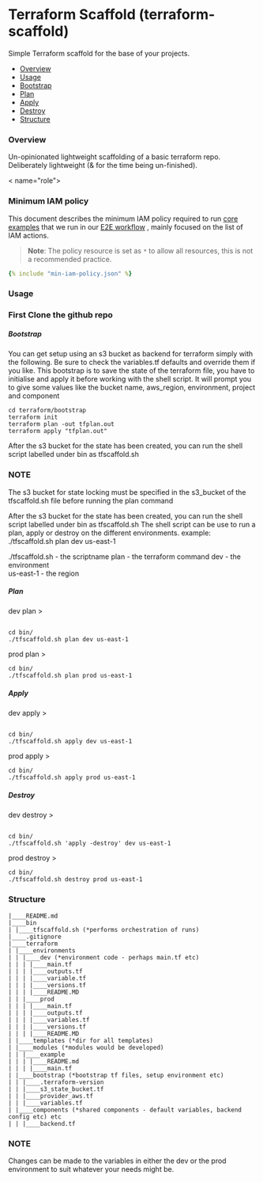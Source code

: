 # Terraform Scaffold (terraform-scaffold)

Simple Terraform scaffold for the base of your projects.

- [Overview](#overview)
- [Usage](#usage)
- [Bootstrap](#bootstrap)
- [Plan](#plan)
- [Apply](#apply)
- [Destroy](#destroy)
- [Structure](#structure)

<a name="overview"></a>
### Overview

Un-opinionated lightweight scaffolding of a basic terraform repo. Deliberately lightweight (& for the time being un-finished).

< name="role"></a>
### Minimum IAM policy

This document describes the minimum IAM policy required to run [core examples](https://github.com/aws-ia/terraform-aws-eks-blueprints/blob/main/.github/workflows/e2e-parallel-full.yml#L30-L47) that we run in our [E2E workflow](https://github.com/aws-ia/terraform-aws-eks-blueprints/blob/main/.github/workflows/e2e-parallel-full.yml) , mainly focused on the list of IAM actions.

> **Note**: The policy resource is set as `*` to allow all resources, this is not a recommended practice.

~~~yaml
{% include "min-iam-policy.json" %}
~~~


<a name="usage"></a>
### Usage

### First Clone the github repo

<a name="bootstrap"></a>
##### Bootstrap

You can get setup using an s3 bucket as backend for terraform simply with the following. Be sure to check the variables.tf defaults and override them if you like.
This bootstrap is to save the state of the terraform file, you have to initialise and apply it before working with the shell script.
It will prompt you to give some values like the bucket name, aws_region, environment, project and component


```
cd terraform/bootstrap
terraform init
terraform plan -out tfplan.out
terraform apply "tfplan.out"
```
After the s3 bucket for the state has been created, you can run the shell script labelled under bin as tfscaffold.sh

### NOTE

The s3 bucket for state locking must be specified in the s3_bucket of the tfscaffold.sh file before running the plan command 


<a name="scaffold_script"></a>
After the s3 bucket for the state has been created, you can run the shell script labelled under bin as tfscaffold.sh
The shell script can be use to run a plan, apply or destroy on the different environments. 
example: ./tfscaffold.sh plan dev us-east-1

./tfscaffold.sh - the scriptname 
plan - the terraform command
dev - the environment  
us-east-1 - the region 

<a name="plan"></a>
##### Plan

dev plan >
```

cd bin/
./tfscaffold.sh plan dev us-east-1
```

prod plan >
```
cd bin/
./tfscaffold.sh plan prod us-east-1
```

<a name="apply"></a>
##### Apply

dev apply >
```

cd bin/
./tfscaffold.sh apply dev us-east-1
```

prod apply >
```
cd bin/
./tfscaffold.sh apply prod us-east-1
```

<a name="destroy"></a>
##### Destroy

dev destroy >
```

cd bin/
./tfscaffold.sh 'apply -destroy' dev us-east-1
```

prod destroy >
```
cd bin/
./tfscaffold.sh destroy prod us-east-1
```

<a name="structure"></a>
### Structure

```
|____README.md
|____bin
| |____tfscaffold.sh (*performs orchestration of runs)
|____.gitignore
|____terraform
| |____environments
| | |____dev (*environment code - perhaps main.tf etc)
| | | |____main.tf
| | | |____outputs.tf
| | | |____variable.tf
| | | |____versions.tf
| | | |____README.MD
| | |____prod
| | | |____main.tf
| | | |____outputs.tf
| | | |____variables.tf
| | | |____versions.tf
| | | |____README.MD
| |____templates (*dir for all templates)
| |____modules (*modules would be developed)
| | |____example
| | | |____README.md
| | | |____main.tf
| |____bootstrap (*bootstrap tf files, setup environment etc)
| | |____.terraform-version
| | |____s3_state_bucket.tf
| | |____provider_aws.tf
| | |____variables.tf
| |____components (*shared components - default variables, backend config etc) etc
| | |____backend.tf
```

### NOTE

Changes can be made to the variables in either the dev or the prod environment to suit whatever your needs might be.
